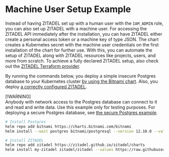 # Machine User Setup Example

Instead of having ZITADEL set up with a human user with the `IAM_ADMIN` role, you can also set up ZITADEL with a machine user.
For accessing the ZITADEL API immediately after the installation, you can have ZITADEL either create a personal access token or a machine key of type JSON.
The chart creates a Kubernetes secret with the machine user credentials on the first installation of the chart for further use.
With this, you can automate the setup of ZITADEL along with ZITADEL resources like projects, users, and more from scratch.
To achieve a fully declared ZITADEL setup, also check out the [ZITADEL Terraform provider](https://registry.terraform.io/providers/zitadel/zitadel/latest).

By running the commands below, you deploy a simple insecure Postgres database to your Kubernetes cluster [by using the Bitnami chart](https://artifacthub.io/packages/helm/bitnami/postgresql).
Also, you deploy [a correctly configured ZITADEL](https://artifacthub.io/packages/helm/zitadel/zitadel).

[!WARNING]  
Anybody with network access to the Postgres database can connect to it and read and write data.
Use this example only for testing purposes.
For deploying a secure Postgres database, see [the secure Postgres example](../2-postgres-secure/README.md).

```bash
# Install Postgres
helm repo add bitnami https://charts.bitnami.com/bitnami
helm install --wait postgres bitnami/postgresql --version 12.10.0 --values https://raw.githubusercontent.com/zitadel/zitadel-charts/main/examples/6-machine-user/postgres-values.yaml

# Install ZITADEL
helm repo add zitadel https://zitadel.github.io/zitadel/charts
helm install my-zitadel zitadel/zitadel --values https://raw.githubusercontent.com/zitadel/zitadel-charts/main/examples/6-machine-user/zitadel-values.yaml
```
